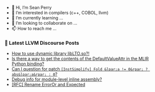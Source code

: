 - 👋 Hi, I’m Sean Perry
- 👀 I’m interested in compilers (c++, COBOL, llvm)
- 🌱 I’m currently learning ...
- 💞️ I’m looking to collaborate on ...
- 📫 How to reach me ...

<!---
s66perry/s66perry is a ✨ special ✨ repository because its `README.md` (this file) appears on your GitHub profile.
You can click the Preview link to take a look at your changes.
--->
### 📕 Latest LLVM Discourse Posts

<!-- DISCOURSE-LLVM:START -->
- [How to use dynamic library libLTO.so?!](https://discourse.llvm.org/t/how-to-use-dynamic-library-liblto-so/74541#post_2)
- [Is there a way to get the contents of the DefaultValueAttr in the MLIR Python binding?](https://discourse.llvm.org/t/is-there-a-way-to-get-the-contents-of-the-defaultvalueattr-in-the-mlir-python-binding/74544#post_4)
- [Can I question for patch `[InstSimplify] Fold &lpar;a != 0&rpar; ? abs&lpar;a&rpar; : 0`?](https://discourse.llvm.org/t/can-i-question-for-patch-instsimplify-fold-a-0-abs-a-0/74557#post_1)
- [Debug info for module-level inline assembly?](https://discourse.llvm.org/t/debug-info-for-module-level-inline-assembly/74556#post_1)
- [[RFC] Rename ErrorOr and Expected](https://discourse.llvm.org/t/rfc-rename-erroror-and-expected/74365?page=2#post_23)
<!-- DISCOURSE-LLVM:END -->
